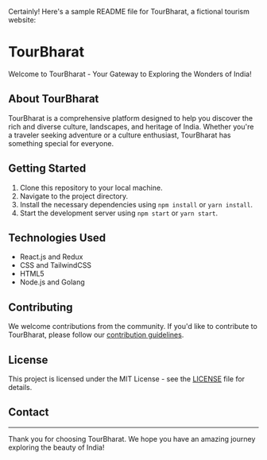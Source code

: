 Certainly! Here's a sample README file for TourBharat, a fictional tourism website:

# TourBharat

Welcome to TourBharat - Your Gateway to Exploring the Wonders of India!

## About TourBharat

TourBharat is a comprehensive platform designed to help you discover the rich and diverse culture, landscapes, and heritage of India. Whether you're a traveler seeking adventure or a culture enthusiast, TourBharat has something special for everyone.


## Getting Started

1. Clone this repository to your local machine.
2. Navigate to the project directory.
3. Install the necessary dependencies using `npm install` or `yarn install`.
4. Start the development server using `npm start` or `yarn start`.


## Technologies Used

- React.js and Redux
- CSS and TailwindCSS
- HTML5
- Node.js and Golang

## Contributing

We welcome contributions from the community. If you'd like to contribute to TourBharat, please follow our [contribution guidelines](CONTRIBUTING.md).

## License

This project is licensed under the MIT License - see the [LICENSE](LICENSE) file for details.

## Contact



---

Thank you for choosing TourBharat. We hope you have an amazing journey exploring the beauty of India!
